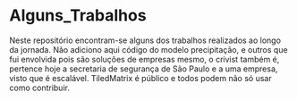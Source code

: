 # Alguns_Trabalhos
Neste repositório encontram-se alguns dos trabalhos realizados ao longo da jornada. 
Não adiciono aqui código do modelo precipitação, e outros que fui envolvida pois são soluções de empresas mesmo,
o crivist também é, pertence hoje a secretaria de segurança de São Paulo e a uma empresa, visto que é escalável.
TiledMatrix é público e todos podem não só usar como contribuir.
